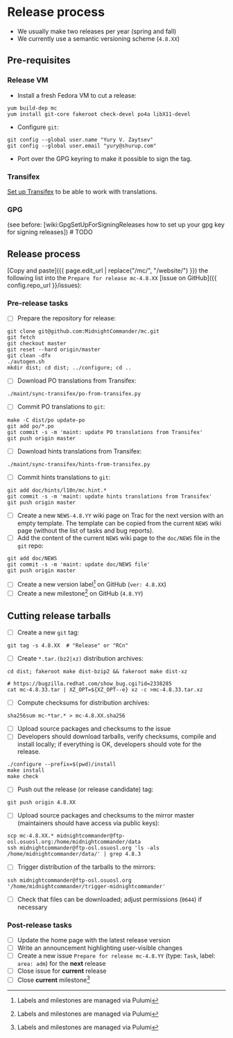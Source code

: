 # Release process

* We usually make two releases per year (spring and fall)
* We currently use a semantic versioning scheme (`4.8.XX`)

## Pre-requisites

### Release VM

- Install a fresh Fedora VM to cut a release:
```shell
yum build-dep mc
yum install git-core fakeroot check-devel po4a libX11-devel
```
- Configure `git`:
```shell
git config --global user.name "Yury V. Zaytsev"
git config --global user.email "yury@shurup.com"
```
- Port over the GPG keyring to make it possible to sign the tag.

### Transifex

[Set up Transifex](translations.md) to be able to work with translations.

### GPG

(see before: [wiki:GpgSetUpForSigningReleases how to set up your gpg key for signing releases]) # TODO

## Release process

[Copy and paste]({{ page.edit_url | replace("/mc/", "/website/") }}) the following list into the `Prepare for release mc-4.8.XX` [issue on GitHub]({{ config.repo_url }}/issues):

### Pre-release tasks

- [ ] Prepare the repository for release:
```shell
git clone git@github.com:MidnightCommander/mc.git
git fetch
git checkout master
git reset --hard origin/master
git clean -dfx
./autogen.sh
mkdir dist; cd dist; ../configure; cd ..
```
- [ ] Download PO translations from Transifex:
```shell
./maint/sync-transifex/po-from-transifex.py
```
- [ ] Commit PO translations to `git`:
```shell
make -C dist/po update-po
git add po/*.po
git commit -s -m 'maint: update PO translations from Transifex'
git push origin master
```
- [ ] Download hints translations from Transifex:
```shell
./maint/sync-transifex/hints-from-transifex.py
```
- [ ] Commit hints translations to `git`:
```shell
git add doc/hints/l10n/mc.hint.*
git commit -s -m 'maint: update hints translations from Transifex'
git push origin master
```
- [ ] Create a new `NEWS-4.8.YY` wiki page on Trac for the next version with an empty template. The template can be copied from the current `NEWS` wiki page (without the list of tasks and bug reports).
- [ ] Add the content of the current `NEWS` wiki page to the `doc/NEWS` file in the `git` repo:
```shell
git add doc/NEWS
git commit -s -m 'maint: update doc/NEWS file'
git push origin master
```
- [ ] Create a new version label[^1] on GitHub (`ver: 4.8.XX`)
- [ ] Create a new milestone[^1] on GitHub (`4.8.YY`)

## Cutting release tarballs

- [ ] Create a new `git` tag:
```shell
git tag -s 4.8.XX  # "Release" or "RCn"
```
- [ ] Create `*.tar.(bz2|xz)` distribution archives:
```shell
cd dist; fakeroot make dist-bzip2 && fakeroot make dist-xz

# https://bugzilla.redhat.com/show_bug.cgi?id=2338285
cat mc-4.8.33.tar | XZ_OPT=${XZ_OPT--e} xz -c >mc-4.8.33.tar.xz
```
- [ ] Compute checksums for distribution archives:
```shell
sha256sum mc-*tar.* > mc-4.8.XX.sha256
```
- [ ] Upload source packages and checksums to the issue
- [ ] Developers should download tarballs, verify checksums, compile and install locally; if everything is OK, developers should vote for the release.
```shell
./configure --prefix=$(pwd)/install
make install
make check
```
- [ ] Push out the release (or release candidate) tag:
```shell
git push origin 4.8.XX
```
- [ ] Upload source packages and checksums to the mirror master (maintainers should have access via public keys):
```shell
scp mc-4.8.XX.* midnightcommander@ftp-osl.osuosl.org:/home/midnightcommander/data
ssh midnightcommander@ftp-osl.osuosl.org 'ls -als /home/midnightcommander/data/' | grep 4.8.3
```
- [ ] Trigger distribution of the tarballs to the mirrors:
```shell
ssh midnightcommander@ftp-osl.osuosl.org '/home/midnightcommander/trigger-midnightcommander'
```
- [ ] Check that files can be downloaded; adjust permissions (`0644`) if necessary

### Post-release tasks

- [ ] Update the home page with the latest release version
- [ ] Write an announcement highlighting user-visible changes
- [ ] Create a new issue `Prepare for release mc-4.8.YY` (type: `Task`, label: `area: adm`) for the **next** release
- [ ] Close issue for **current** release
- [ ] Close **current** milestone[^1]

[^1]: Labels and milestones are managed via Pulumi
